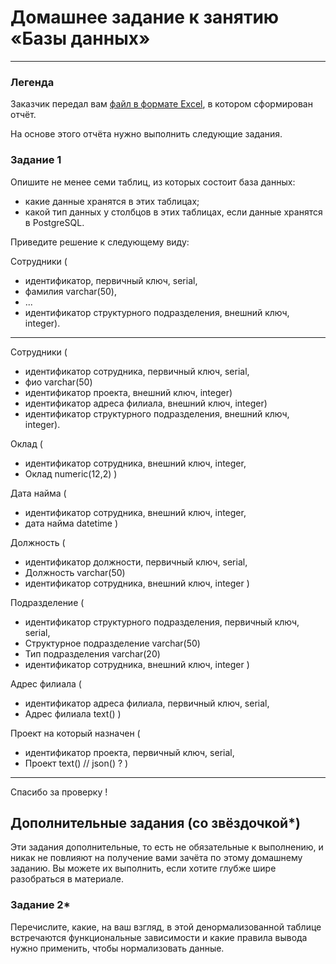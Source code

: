 # Домашнее задание к занятию «Базы данных»


---
### Легенда

Заказчик передал вам [файл в формате Excel](https://github.com/netology-code/sdb-homeworks/blob/main/resources/hw-12-1.xlsx), в котором сформирован отчёт. 

На основе этого отчёта нужно выполнить следующие задания.

### Задание 1

Опишите не менее семи таблиц, из которых состоит база данных:

- какие данные хранятся в этих таблицах;
- какой тип данных у столбцов в этих таблицах, если данные хранятся в PostgreSQL.

Приведите решение к следующему виду:

Сотрудники (

- идентификатор, первичный ключ, serial,
- фамилия varchar(50),
- ...
- идентификатор структурного подразделения, внешний ключ, integer).


---------------------------------------------------------------------------------------------------------------------------------------------
Сотрудники (

- идентификатор сотрудника, первичный ключ, serial,
- фио varchar(50)
- идентификатор проекта, внешний ключ, integer)
- идентификатор адреса филиала, внешний ключ, integer)
- идентификатор структурного подразделения, внешний ключ, integer).

Оклад
(
- идентификатор сотрудника, внешний ключ, integer,
- Оклад numeric(12,2)
)

Дата найма
(
- идентификатор сотрудника, внешний ключ, integer,
- дата найма datetime
)

Должность
(
- идентификатор должности, первичный ключ, serial,
- Должность varchar(50)
- идентификатор сотрудника, внешний ключ, integer
)

Подразделение
(
- идентификатор структурного подразделения, первичный ключ, serial,
- Структурное подразделение varchar(50)
- Тип подразделения varchar(20)
- идентификатор сотрудника, внешний ключ, integer
)

Адрес филиала
(
- идентификатор адреса филиала, первичный ключ, serial,
- Адрес филиала text()
)

Проект на который назначен
(
- идентификатор проекта, первичный ключ, serial,
- Проект text() // json() ?
)

---------------------------------------------------------------------------------------------------------------------------------------------

Спасибо за проверку !



## Дополнительные задания (со звёздочкой*)
Эти задания дополнительные, то есть не обязательные к выполнению, и никак не повлияют на получение вами зачёта по этому домашнему заданию. Вы можете их выполнить, если хотите глубже шире разобраться в материале.


### Задание 2*

Перечислите, какие, на ваш взгляд, в этой денормализованной таблице встречаются функциональные зависимости и какие правила вывода нужно применить, чтобы нормализовать данные.

